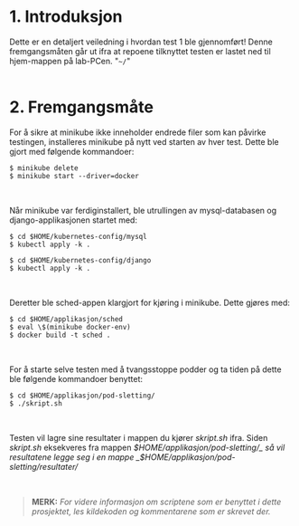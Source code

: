 # 1. Introduksjon
Dette er en detaljert veiledning i hvordan test 1 ble gjennomført! Denne fremgangsmåten går ut ifra at repoene tilknyttet testen er lastet ned til hjem-mappen på lab-PCen. "`~/`"
<br>
<br>

# 2. Fremgangsmåte
For å sikre at minikube ikke inneholder endrede filer som kan påvirke testingen, installeres minikube på nytt ved starten av hver test. Dette ble gjort med følgende kommandoer:
```shell
$ minikube delete
$ minikube start --driver=docker
```
<br>

Når minikube var ferdiginstallert, ble utrullingen av mysql-databasen og django-applikasjonen startet med:
```shell
$ cd $HOME/kubernetes-config/mysql
$ kubectl apply -k .
  
$ cd $HOME/kubernetes-config/django
$ kubectl apply -k .
```
<br>

Deretter ble sched-appen klargjort for kjøring i minikube. Dette gjøres med:
```shell
$ cd $HOME/applikasjon/sched
$ eval \$(minikube docker-env)
$ docker build -t sched .
```
<br>

For å starte selve testen med å tvangsstoppe podder og ta tiden på dette ble følgende kommandoer benyttet: 
```shell
$ cd $HOME/applikasjon/pod-sletting/
$ ./skript.sh
```
<br>

Testen vil lagre sine resultater i mappen du kjører _skript.sh_ ifra. Siden _skript.sh_ eksekveres fra mappen _$HOME/applikasjon/pod-sletting/_ så vil resultatene legge seg i en mappe _$HOME/applikasjon/pod-sletting/resultater/_

<br>

> **MERK:** _For videre informasjon om scriptene som er benyttet i dette prosjektet, les kildekoden og kommentarene som er skrevet der._
